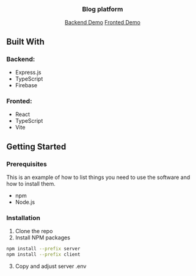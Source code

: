 <p align="center">
  <h3 align="center">Blog platform</h3>
  <p align="center">
    <a href="https://blog-platform-server.vercel.app/">Backend Demo</a>
    <a href="https://blog-platform-frontend.vercel.app/">Fronted Demo</a>
  </p>
</p>

## Built With

### Backend:

- Express.js
- TypeScript
- Firebase

### Fronted:

- React
- TypeScript
- Vite

## Getting Started

### Prerequisites

This is an example of how to list things you need to use the software and how to install them.

- npm
- Node.js

### Installation

1. Clone the repo
2. Install NPM packages

```sh
npm install --prefix server
npm install --prefix client
```

3. Copy and adjust server .env
